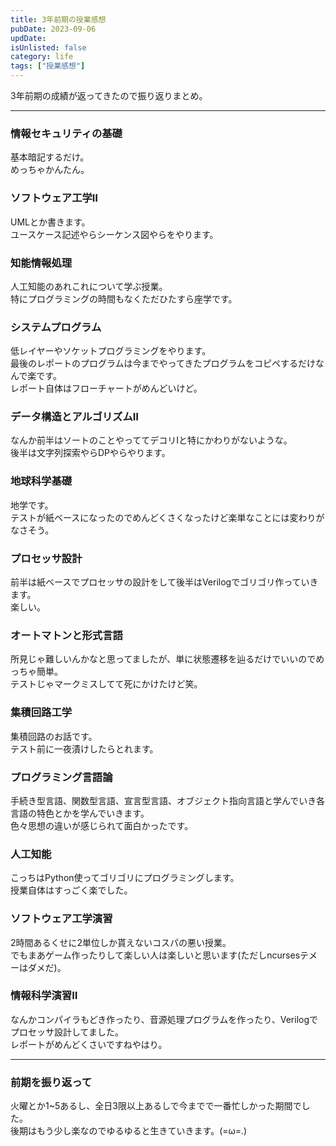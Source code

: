 ```yaml
---
title: 3年前期の授業感想
pubDate: 2023-09-06
updDate: 
isUnlisted: false
category: life
tags: ["授業感想"]
---
```


3年前期の成績が返ってきたので振り返りまとめ。  

---

### 情報セキュリティの基礎

基本暗記するだけ。  
めっちゃかんたん。  

### ソフトウェア工学Ⅱ

UMLとか書きます。  
ユースケース記述やらシーケンス図やらをやります。  

### 知能情報処理

人工知能のあれこれについて学ぶ授業。  
特にプログラミングの時間もなくただひたすら座学です。  

### システムプログラム

低レイヤーやソケットプログラミングをやります。  
最後のレポートのプログラムは今までやってきたプログラムをコピペするだけなんで楽です。  
レポート自体はフローチャートがめんどいけど。  

### データ構造とアルゴリズムⅡ

なんか前半はソートのことやっててデコリⅠと特にかわりがないような。  
後半は文字列探索やらDPやらやります。

### 地球科学基礎

地学です。  
テストが紙ベースになったのでめんどくさくなったけど楽単なことには変わりがなさそう。  

### プロセッサ設計

前半は紙ベースでプロセッサの設計をして後半はVerilogでゴリゴリ作っていきます。  
楽しい。  

### オートマトンと形式言語

所見じゃ難しいんかなと思ってましたが、単に状態遷移を辿るだけでいいのでめっちゃ簡単。  
テストじゃマークミスしてて死にかけたけど笑。  

### 集積回路工学

集積回路のお話です。  
テスト前に一夜漬けしたらとれます。  

### プログラミング言語論

手続き型言語、関数型言語、宣言型言語、オブジェクト指向言語と学んでいき各言語の特色とかを学んでいきます。  
色々思想の違いが感じられて面白かったです。  

### 人工知能

こっちはPython使ってゴリゴリにプログラミングします。  
授業自体はすっごく楽でした。  

### ソフトウェア工学演習

2時間あるくせに2単位しか貰えないコスパの悪い授業。  
でもまあゲーム作ったりして楽しい人は楽しいと思います(ただしncursesテメーはダメだ)。  

### 情報科学演習Ⅱ

なんかコンパイラもどき作ったり、音源処理プログラムを作ったり、Verilogでプロセッサ設計してました。  
レポートがめんどくさいですねやはり。  

---

### 前期を振り返って

火曜とか1~5あるし、全日3限以上あるしで今までで一番忙しかった期間でした。  
後期はもう少し楽なのでゆるゆると生きていきます。(=ω=.)  
